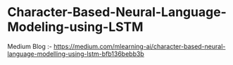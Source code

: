 # Character-Based-Neural-Language-Modeling-using-LSTM

Medium Blog :- https://medium.com/mlearning-ai/character-based-neural-language-modelling-using-lstm-bfb136bebb3b
